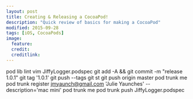 ```yaml
---
layout: post
title: Creating & Releasing a CocoaPod!
description: "Quick review of basics for making a CocoaPod"
modified: 2015-09-28
tags: [iOS, CocoaPods]
image:
  feature: 
  credit: 
  creditlink: 
---
```


pod lib lint
vim JiffyLogger.podspec
git add -A && git commit -m "release 1.0.1"
git tag '1.0.1'
git push --tags
git st
git push origin master
pod trunk me
pod trunk register jmyaunch@gmail.com 'Julie Yaunches' --description='mac mini'
pod trunk me
pod trunk push JiffyLogger.podspec